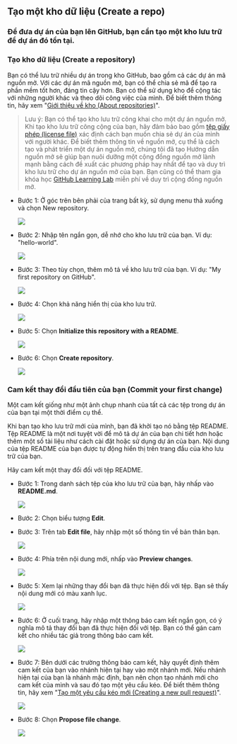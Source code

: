 ## **Tạo một kho dữ liệu (Create a repo)**
### Để đưa dự án của bạn lên GitHub, bạn cần tạo một kho lưu trữ để dự án đó tồn tại.
### **Tạo kho dữ liệu (Create a repository)**
Bạn có thể lưu trữ nhiều dự án trong kho GitHub, bao gồm cả các dự án mã nguồn mở. Với các dự án mã nguồn mở, bạn có thể chia sẻ mã để tạo ra phần mềm tốt hơn, đáng tin cậy hơn. Bạn có thể sử dụng kho để cộng tác với những người khác và theo dõi công việc của mình. Để biết thêm thông tin, hãy xem "[Giới thiệu về kho (About repositories)](https://docs.github.com/en/repositories/creating-and-managing-repositories/about-repositories)".

>Lưu ý: Bạn có thể tạo kho lưu trữ công khai cho một dự án nguồn mở. Khi tạo kho lưu trữ công cộng của bạn, hãy đảm bảo bao gồm [tệp giấy phép (license file)](https://choosealicense.com/) xác định cách bạn muốn chia sẻ dự án của mình với người khác. Để biết thêm thông tin về nguồn mở, cụ thể là cách tạo và phát triển một dự án nguồn mở, chúng tôi đã tạo Hướng dẫn nguồn mở sẽ giúp bạn nuôi dưỡng một cộng đồng nguồn mở lành mạnh bằng cách đề xuất các phương pháp hay nhất để tạo và duy trì kho lưu trữ cho dự án nguồn mở của bạn. Bạn cũng có thể tham gia khóa học [GitHub Learning Lab](https://lab.github.com/) miễn phí về duy trì cộng đồng nguồn mở.
- Bước 1: Ở góc trên bên phải của trang bất kỳ, sử dụng menu thả xuống và chọn New repository.

    ![](./images/new-repository.png)

- Bước 2: Nhập tên ngắn gọn, dễ nhớ cho kho lưu trữ của bạn. Ví dụ: "hello-world".

    ![](./images/hello-world.PNG)

- Bước 3: Theo tùy chọn, thêm mô tả về kho lưu trữ của bạn. Ví dụ: "My first repository on GitHub".

    ![](./images/my-first-repo.PNG)

- Bước 4: Chọn khả năng hiển thị của kho lưu trữ.

    ![](./images/visibility.PNG)

- Bước 5: Chọn **Initialize this repository with a README**.

    ![](./images/Initialize-this-repository-with-a-readme.PNG)

- Bước 6: Chọn **Create repository**.

    ![](./images/create-repo.PNG)

### **Cam kết thay đổi đầu tiên của bạn (Commit your first change)**
Một cam kết giống như một ảnh chụp nhanh của tất cả các tệp trong dự án của bạn tại một thời điểm cụ thể.

Khi bạn tạo kho lưu trữ mới của mình, bạn đã khởi tạo nó bằng tệp README. Tệp README là một nơi tuyệt vời để mô tả dự án của bạn chi tiết hơn hoặc thêm một số tài liệu như cách cài đặt hoặc sử dụng dự án của bạn. Nội dung của tệp README của bạn được tự động hiển thị trên trang đầu của kho lưu trữ của bạn.

Hãy cam kết một thay đổi đối với tệp README.

- Bước 1: Trong danh sách tệp của kho lưu trữ của bạn, hãy nhấp vào **README.md**.

    ![](./images/readme.PNG)

- Bước 2: Chọn biểu tượng **Edit**.
- Bước 3: Trên tab **Edit file**, hãy nhập một số thông tin về bản thân bạn.

    ![](./images/edit-file.PNG)

- Bước 4: Phía trên nội dung mới, nhấp vào **Preview changes**.

    ![](./images/preview-changes.PNG)

- Bước 5: Xem lại những thay đổi bạn đã thực hiện đối với tệp. Bạn sẽ thấy nội dung mới có màu xanh lục.

    ![](./images/review.PNG)

- Bước 6: Ở cuối trang, hãy nhập một thông báo cam kết ngắn gọn, có ý nghĩa mô tả thay đổi bạn đã thực hiện đối với tệp. Bạn có thể gán cam kết cho nhiều tác giả trong thông báo cam kết.

    ![](./images/commit-changes-1.PNG)

- Bước 7: Bên dưới các trường thông báo cam kết, hãy quyết định thêm cam kết của bạn vào nhánh hiện tại hay vào một nhánh mới. Nếu nhánh hiện tại của bạn là nhánh mặc định, bạn nên chọn tạo nhánh mới cho cam kết của mình và sau đó tạo một yêu cầu kéo. Để biết thêm thông tin, hãy xem "[Tạo một yêu cầu kéo mới (Creating a new pull request)](https://docs.github.com/en/pull-requests/collaborating-with-pull-requests/proposing-changes-to-your-work-with-pull-requests/creating-a-pull-request)".

    ![](./images/new-branch.PNG)

- Bước 8: Chọn **Propose file change**.

    ![](./images/propose-file-change.PNG)
    